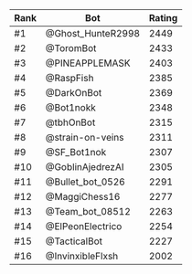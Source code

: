 Rank|Bot|Rating
---|---|---
#1|@Ghost_HunteR2998|2449
#2|@ToromBot|2433
#3|@PINEAPPLEMASK|2403
#4|@RaspFish|2385
#5|@DarkOnBot|2369
#6|@Bot1nokk|2348
#7|@tbhOnBot|2315
#8|@strain-on-veins|2311
#9|@SF_Bot1nok|2307
#10|@GoblinAjedrezAI|2305
#11|@Bullet_bot_0526|2291
#12|@MaggiChess16|2277
#13|@Team_bot_08512|2263
#14|@ElPeonElectrico|2254
#15|@TacticalBot|2227
#16|@InvinxibleFlxsh|2002
